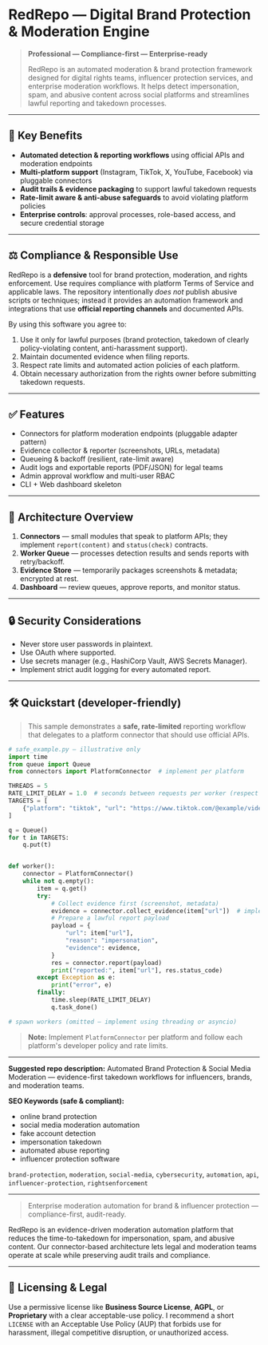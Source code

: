 <!--
#️⃣ Tags:
content takedown automation, high-volume reporting tool, tiktok violation reporter, fake account removal bot, telegram moderation framework, brand protection toolkit, shadow enforcement system, redrepo, social media abuse remover, digital rights enforcement
📚 Keywords:
bulk report automation, rapid account takedown, abuse response workflow, private moderation engine, multi-platform enforcement, stealth report automation, influencer protection software, impersonation removal system, policy violation reporter
-->
# RedRepo — Digital Brand Protection & Moderation Engine

> **Professional — Compliance-first — Enterprise-ready**
>
> RedRepo is an automated moderation & brand protection framework designed for digital rights teams, influencer protection services, and enterprise moderation workflows. It helps detect impersonation, spam, and abusive content across social platforms and streamlines lawful reporting and takedown processes.

---

## 🚀 Key Benefits

* **Automated detection & reporting workflows** using official APIs and moderation endpoints
* **Multi-platform support** (Instagram, TikTok, X, YouTube, Facebook) via pluggable connectors
* **Audit trails & evidence packaging** to support lawful takedown requests
* **Rate-limit aware & anti-abuse safeguards** to avoid violating platform policies
* **Enterprise controls**: approval processes, role-based access, and secure credential storage

---

## ⚖️ Compliance & Responsible Use

RedRepo is a **defensive** tool for brand protection, moderation, and rights enforcement. Use requires compliance with platform Terms of Service and applicable laws. The repository intentionally *does not* publish abusive scripts or techniques; instead it provides an automation framework and integrations that use **official reporting channels** and documented APIs.

By using this software you agree to:

1. Use it only for lawful purposes (brand protection, takedown of clearly policy-violating content, anti-harassment support).
2. Maintain documented evidence when filing reports.
3. Respect rate limits and automated action policies of each platform.
4. Obtain necessary authorization from the rights owner before submitting takedown requests.

---

## ✅ Features

* Connectors for platform moderation endpoints (pluggable adapter pattern)
* Evidence collector & reporter (screenshots, URLs, metadata)
* Queueing & backoff (resilient, rate-limit aware)
* Audit logs and exportable reports (PDF/JSON) for legal teams
* Admin approval workflow and multi-user RBAC
* CLI + Web dashboard skeleton

---

## 🧩 Architecture Overview

1. **Connectors** — small modules that speak to platform APIs; they implement `report(content)` and `status(check)` contracts.
2. **Worker Queue** — processes detection results and sends reports with retry/backoff.
3. **Evidence Store** — temporarily packages screenshots & metadata; encrypted at rest.
4. **Dashboard** — review queues, approve reports, and monitor status.

---

## 🔒 Security Considerations

* Never store user passwords in plaintext.
* Use OAuth where supported.
* Use secrets manager (e.g., HashiCorp Vault, AWS Secrets Manager).
* Implement strict audit logging for every automated report.

---

## 🛠 Quickstart (developer-friendly)

> This sample demonstrates a **safe, rate-limited** reporting workflow that delegates to a platform connector that should use official APIs.

```python
# safe_example.py — illustrative only
import time
from queue import Queue
from connectors import PlatformConnector  # implement per platform

THREADS = 5
RATE_LIMIT_DELAY = 1.0  # seconds between requests per worker (respect platform limits)
TARGETS = [
    {"platform": "tiktok", "url": "https://www.tiktok.com/@example/video/123"},
]

q = Queue()
for t in TARGETS:
    q.put(t)


def worker():
    connector = PlatformConnector()
    while not q.empty():
        item = q.get()
        try:
            # Collect evidence first (screenshot, metadata)
            evidence = connector.collect_evidence(item["url"])  # implement securely
            # Prepare a lawful report payload
            payload = {
                "url": item["url"],
                "reason": "impersonation",
                "evidence": evidence,
            }
            res = connector.report(payload)
            print("reported:", item["url"], res.status_code)
        except Exception as e:
            print("error", e)
        finally:
            time.sleep(RATE_LIMIT_DELAY)
            q.task_done()

# spawn workers (omitted — implement using threading or asyncio)
```

> **Note:** Implement `PlatformConnector` per platform and follow each platform's developer policy and rate limits.
> 
---


**Suggested repo description:**
Automated Brand Protection & Social Media Moderation — evidence-first takedown workflows for influencers, brands, and moderation teams.

**SEO Keywords (safe & compliant):**

* online brand protection
* social media moderation automation
* fake account detection
* impersonation takedown
* automated abuse reporting
* influencer protection software

`brand-protection`, `moderation`, `social-media`, `cybersecurity`, `automation`, `api`, `influencer-protection`, `rightsenforcement`

---

> Enterprise moderation automation for brand & influencer protection — compliance-first, audit-ready.


RedRepo is an evidence-driven moderation automation platform that reduces the time-to-takedown for impersonation, spam, and abusive content. Our connector-based architecture lets legal and moderation teams operate at scale while preserving audit trails and compliance.

---

## 🧾 Licensing & Legal

Use a permissive license like **Business Source License**, **AGPL**, or **Proprietary** with a clear acceptable-use policy. I recommend a short `LICENSE` with an Acceptable Use Policy (AUP) that forbids use for harassment, illegal competitive disruption, or unauthorized access.
